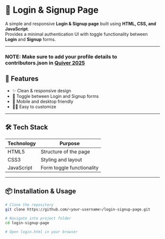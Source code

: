 # 🔐 Login & Signup Page

A simple and responsive **Login & Signup page** built using **HTML, CSS, and JavaScript**.  
Provides a minimal authentication UI with toggle functionality between **Login** and **Signup** forms.

---

### NOTE: Make sure to add your profile details to contributors.json in [Quiver 2025](https://github.com/noodles-sed/hacktober-base)

## 🚀 Features

- ✨ Clean & responsive design  
- 🔄 Toggle between Login and Signup forms  
- 📱 Mobile and desktop friendly  
- 🧑‍💻 Easy to customize  

---

## 🛠️ Tech Stack

| Technology | Purpose |
|-----------|---------|
| HTML5     | Structure of the page |
| CSS3      | Styling and layout |
| JavaScript| Form toggle functionality |

---

## 📦 Installation & Usage

```bash
# Clone the repository
git clone https://github.com/<your-username>/login-signup-page.git

# Navigate into project folder
cd login-signup-page

# Open login.html in your browser
